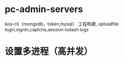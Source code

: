 # pc-admin-servers
koa-cli（mongodb，token,mysql） 工程构建,
uploadfile
login,signIn,captcha,session
lodash
logs
# 设置多进程（高并发）
